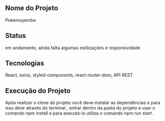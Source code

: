 ## Nome do Projeto
Pokemuyembe

## Status
em andamento, ainda falta algumas estilizações  e responsividade

## Tecnologias
React,
axios,
styled-components,
react-router-dom,
API REST

## Execução do Projeto

Após realizar o clone do projeto você deve instalar as dependências e para isso deve através do terminal , entrar dentro 
da pasta do projeto e usar o comando npm install  e para executá-lo utiliza o comando npm run start.


